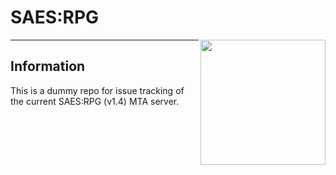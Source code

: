 # SAES:RPG
<img align="right" height="200" src="https://saesrpg.uk/assets/uploads/system/site-logo.png">

----------

## Information

This is a dummy repo for issue tracking of the current SAES:RPG (v1.4) MTA server.
